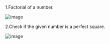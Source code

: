 
1.Factorial of a number.


![image](https://user-images.githubusercontent.com/52289692/152693416-3971be7b-495c-45f7-bb4c-344882d7f313.png)

2.Check if the given number is a perfect square.


![image](https://user-images.githubusercontent.com/52289692/152693512-3280cffe-4583-4844-81bb-10089588cf36.png)
